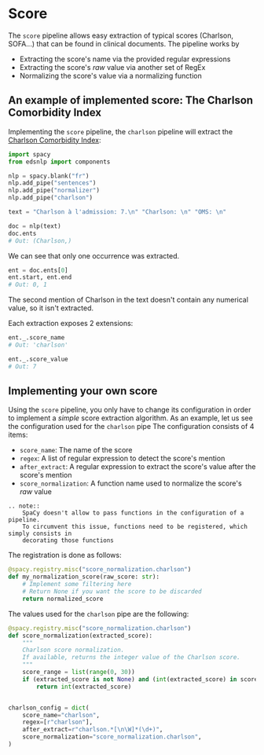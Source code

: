 # Score

The `score` pipeline allows easy extraction of typical scores (Charlson, SOFA...) that can be found in clinical documents.
The pipeline works by
- Extracting the score's name via the provided regular expressions
- Extracting the score's *raw* value via another set of RegEx
- Normalizing the score's value via a normalizing function

## An example of implemented score: The Charlson Comorbidity Index

Implementing the `score` pipeline, the `charlson` pipeline will extract the [Charlson Comorbidity Index](https://www.mdcalc.com/charlson-comorbidity-index-cci):

```python
import spacy
from edsnlp import components

nlp = spacy.blank("fr")
nlp.add_pipe("sentences")
nlp.add_pipe("normalizer")
nlp.add_pipe("charlson")

text = "Charlson à l'admission: 7.\n" "Charlson: \n" "OMS: \n"

doc = nlp(text)
doc.ents
# Out: (Charlson,)
```

We can see that only one occurrence was extracted.

```python
ent = doc.ents[0]
ent.start, ent.end
# Out: 0, 1
```

The second mention of Charlson in the text doesn't contain any numerical value, so it isn't extracted.

Each extraction exposes 2 extensions:

```python
ent._.score_name
# Out: 'charlson'

ent._.score_value
# Out: 7
```

## Implementing your own score

Using the `score` pipeline, you only have to change its configuration in order to implement a *simple* score extraction algorithm. As an example, let us see the configuration used for the `charlson` pipe
The configuration consists of 4 items:
- `score_name`: The name of the score
- `regex`: A list of regular expression to detect the score's mention
- `after_extract`: A regular expression to extract the score's value after the score's mention
- `score_normalization`: A function name used to normalize the score's *raw* value

```{eval-rst}
.. note::
    SpaCy doesn't allow to pass functions in the configuration of a pipeline.
    To circumvent this issue, functions need to be registered, which simply consists in
    decorating those functions
```

The registration is done as follows:

```python
@spacy.registry.misc("score_normalization.charlson")
def my_normalization_score(raw_score: str):
    # Implement some filtering here
    # Return None if you want the score to be discarded
    return normalized_score
```

The values used for the `charlson` pipe are the following:

```python
@spacy.registry.misc("score_normalization.charlson")
def score_normalization(extracted_score):
    """
    Charlson score normalization.
    If available, returns the integer value of the Charlson score.
    """
    score_range = list(range(0, 30))
    if (extracted_score is not None) and (int(extracted_score) in score_range):
        return int(extracted_score)


charlson_config = dict(
    score_name="charlson",
    regex=[r"charlson"],
    after_extract=r"charlson.*[\n\W]*(\d+)",
    score_normalization="score_normalization.charlson",
)
```
